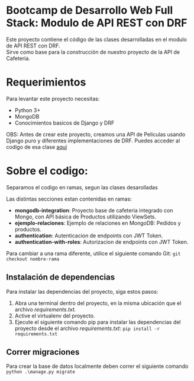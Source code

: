 # Bootcamp de Desarrollo Web Full Stack: Modulo de API REST con DRF 
Este proyecto contiene el código de las clases desarrolladas en el modulo de API REST con DRF.  
Sirve como base para la construcción de nuestro proyecto de la API de Cafeteria.

# Requerimientos
Para levantar este proyecto necesitas:
- Python 3+
- MongoDB
- Conocimientos basicos de Django y DRF

 OBS: Antes de crear este proyecto, creamos una API de Peliculas usando Django puro y diferentes implementaciones de DRF. Puedes acceder al codigo de esa clase [aquí](https://github.com/mauri-medina/drf_bootcamp)

# Sobre el codigo:
Separamos el codigo en ramas, segun las clases desarolladas

Las distintas secciones estan contenidas en ramas:
- **mongodb-integration**: Proyecto base de cafeteria integrado con Mongo, con API básica de Productos utilizando ViewSets.
- **ejemplo-relaciones**: Ejemplo de relaciones en MongoDB: Pedidos y productos.
- **authentication**: Autenticacion de endpoints con JWT Token.
- **authentication-with-roles**: Autorizacion de endpoints con JWT Token.
  
Para cambiar a una rama diferente, utilice el siguiente comando Git:
`git checkout nombre-rama  `

## Instalación de dependencias
Para instalar las dependencias del proyecto, siga estos pasos:
1. Abra una terminal dentro del proyecto, en la misma ubicación que el archivo *requirements.txt.*
2. Active el virtualenv del proyecto.
2. Ejecute el siguiente comando pip para instalar las dependencias del proyecto desde el archivo *requirements.txt*:
`pip install -r requirements.txt`

## Correr migraciones
Para crear la base de datos localmente deben correr el siguiente comando
`python .\manage.py migrate`
